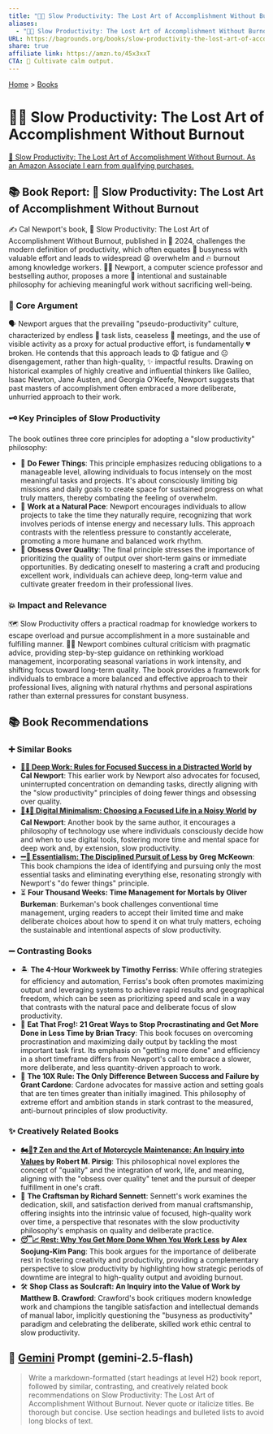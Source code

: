 ```yaml
---
title: "🐌🎯 Slow Productivity: The Lost Art of Accomplishment Without Burnout"
aliases:
  - "🐌🎯 Slow Productivity: The Lost Art of Accomplishment Without Burnout"
URL: https://bagrounds.org/books/slow-productivity-the-lost-art-of-accomplishment-without-burnout
share: true
affiliate link: https://amzn.to/45x3xxT
CTA: 🐌 Cultivate calm output.
---
```

[Home](../index.md) > [Books](./index.md)  
# 🐌🎯 Slow Productivity: The Lost Art of Accomplishment Without Burnout  
[🛒 Slow Productivity: The Lost Art of Accomplishment Without Burnout. As an Amazon Associate I earn from qualifying purchases.](https://amzn.to/45x3xxT)  
  
## 📚 Book Report: 🐌 Slow Productivity: The Lost Art of Accomplishment Without Burnout  
  
✍️ Cal Newport's book, 🐌 Slow Productivity: The Lost Art of Accomplishment Without Burnout, published in 📅 2024, challenges the modern definition of productivity, which often equates 🏃 busyness with valuable effort and leads to widespread 😫 overwhelm and 🔥 burnout among knowledge workers. 👨‍🏫 Newport, a computer science professor and bestselling author, proposes a more 🧘 intentional and sustainable philosophy for achieving meaningful work without sacrificing well-being.  
  
### 🎯 Core Argument  
  
🗣️ Newport argues that the prevailing "pseudo-productivity" culture, characterized by endless 📝 task lists, ceaseless 🤝 meetings, and the use of visible activity as a proxy for actual productive effort, is fundamentally 💔 broken. He contends that this approach leads to 😩 fatigue and 😐 disengagement, rather than high-quality, ✨ impactful results. Drawing on historical examples of highly creative and influential thinkers like Galileo, Isaac Newton, Jane Austen, and Georgia O'Keefe, Newport suggests that past masters of accomplishment often embraced a more deliberate, unhurried approach to their work.  
  
### 🗝️ Key Principles of Slow Productivity  
  
The book outlines three core principles for adopting a "slow productivity" philosophy:  
  
* 🤏 **Do Fewer Things**: This principle emphasizes reducing obligations to a manageable level, allowing individuals to focus intensely on the most meaningful tasks and projects. It's about consciously limiting big missions and daily goals to create space for sustained progress on what truly matters, thereby combating the feeling of overwhelm.  
* 🐢 **Work at a Natural Pace**: Newport encourages individuals to allow projects to take the time they naturally require, recognizing that work involves periods of intense energy and necessary lulls. This approach contrasts with the relentless pressure to constantly accelerate, promoting a more humane and balanced work rhythm.  
* 💎 **Obsess Over Quality**: The final principle stresses the importance of prioritizing the quality of output over short-term gains or immediate opportunities. By dedicating oneself to mastering a craft and producing excellent work, individuals can achieve deep, long-term value and cultivate greater freedom in their professional lives.  
  
### 💥 Impact and Relevance  
  
🗺️ Slow Productivity offers a practical roadmap for knowledge workers to escape overload and pursue accomplishment in a more sustainable and fulfilling manner. 👨‍🏫 Newport combines cultural criticism with pragmatic advice, providing step-by-step guidance on rethinking workload management, incorporating seasonal variations in work intensity, and shifting focus toward long-term quality. The book provides a framework for individuals to embrace a more balanced and effective approach to their professional lives, aligning with natural rhythms and personal aspirations rather than external pressures for constant busyness.  
  
## 📚 Book Recommendations  
  
### ➕ Similar Books  
  
* **[🤿💼 Deep Work: Rules for Focused Success in a Distracted World](./deep-work.md) by Cal Newport**: This earlier work by Newport also advocates for focused, uninterrupted concentration on demanding tasks, directly aligning with the "slow productivity" principles of doing fewer things and obsessing over quality.  
* **[📱⬇️🧘 Digital Minimalism: Choosing a Focused Life in a Noisy World](./digital-minimalism-choosing-a-focused-life-in-a-noisy-world.md) by Cal Newport**: Another book by the same author, it encourages a philosophy of technology use where individuals consciously decide how and when to use digital tools, fostering more time and mental space for deep work and, by extension, slow productivity.  
* **[➖💯 Essentialism: The Disciplined Pursuit of Less](./essentialism-the-disciplined-pursuit-of-less.md) by Greg McKeown**: This book champions the idea of identifying and pursuing only the most essential tasks and eliminating everything else, resonating strongly with Newport's "do fewer things" principle.  
* ⏳ **Four Thousand Weeks: Time Management for Mortals by Oliver Burkeman**: Burkeman's book challenges conventional time management, urging readers to accept their limited time and make deliberate choices about how to spend it on what truly matters, echoing the sustainable and intentional aspects of slow productivity.  
  
### ➖ Contrasting Books  
  
* 🏝️ **The 4-Hour Workweek by Timothy Ferriss**: While offering strategies for efficiency and automation, Ferriss's book often promotes maximizing output and leveraging systems to achieve rapid results and geographical freedom, which can be seen as prioritizing speed and scale in a way that contrasts with the natural pace and deliberate focus of slow productivity.  
* 🐸 **Eat That Frog!: 21 Great Ways to Stop Procrastinating and Get More Done in Less Time by Brian Tracy**: This book focuses on overcoming procrastination and maximizing daily output by tackling the most important task first. Its emphasis on "getting more done" and efficiency in a short timeframe differs from Newport's call to embrace a slower, more deliberate, and less quantity-driven approach to work.  
* 🚀 **The 10X Rule: The Only Difference Between Success and Failure by Grant Cardone**: Cardone advocates for massive action and setting goals that are ten times greater than initially imagined. This philosophy of extreme effort and ambition stands in stark contrast to the measured, anti-burnout principles of slow productivity.  
  
### ✨ Creatively Related Books  
  
* **[🏍️🧘❓ Zen and the Art of Motorcycle Maintenance: An Inquiry into Values](./zen-and-the-art-of-motorcycle-maintenance-an-inquiry-into-values.md) by Robert M. Pirsig**: This philosophical novel explores the concept of "quality" and the integration of work, life, and meaning, aligning with the "obsess over quality" tenet and the pursuit of deeper fulfillment in one's craft.  
* 🔨 **The Craftsman by Richard Sennett**: Sennett's work examines the dedication, skill, and satisfaction derived from manual craftsmanship, offering insights into the intrinsic value of focused, high-quality work over time, a perspective that resonates with the slow productivity philosophy's emphasis on quality and deliberate practice.  
* **[😴📈 Rest: Why You Get More Done When You Work Less](./rest-why-you-get-more-done-when-you-work-less.md) by Alex Soojung-Kim Pang**: This book argues for the importance of deliberate rest in fostering creativity and productivity, providing a complementary perspective to slow productivity by highlighting how strategic periods of downtime are integral to high-quality output and avoiding burnout.  
* 🛠️ **Shop Class as Soulcraft: An Inquiry into the Value of Work by Matthew B. Crawford**: Crawford's book critiques modern knowledge work and champions the tangible satisfaction and intellectual demands of manual labor, implicitly questioning the "busyness as productivity" paradigm and celebrating the deliberate, skilled work ethic central to slow productivity.  
  
## 💬 [Gemini](https://gemini.google.com) Prompt (gemini-2.5-flash)  
> Write a markdown-formatted (start headings at level H2) book report, followed by similar, contrasting, and creatively related book recommendations on Slow Productivity: The Lost Art of Accomplishment Without Burnout. Never quote or italicize titles. Be thorough but concise. Use section headings and bulleted lists to avoid long blocks of text.